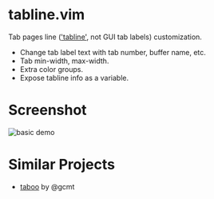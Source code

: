 tabline.vim
===========

Tab pages line (['tabline'][], not GUI tab labels) customization.

  - Change tab label text with tab number, buffer name, etc.
  - Tab min-width, max-width.
  - Extra color groups.
  - Expose tabline info as a variable.


Screenshot
==========

![basic demo][]


Similar Projects
================

- [taboo][] by @gcmt


['tabline']: http://vimdoc.sourceforge.net/htmldoc/options.html#%27tabline%27
[taboo]: https://github.com/gcmt/taboo.vim
[basic demo]: https://lh3.googleusercontent.com/-B_rqhR4JVY0/UQx32RGtDpI/AAAAAAAAB3E/rL1buFxcQS8/s1600/vim-tabline-130202.png
